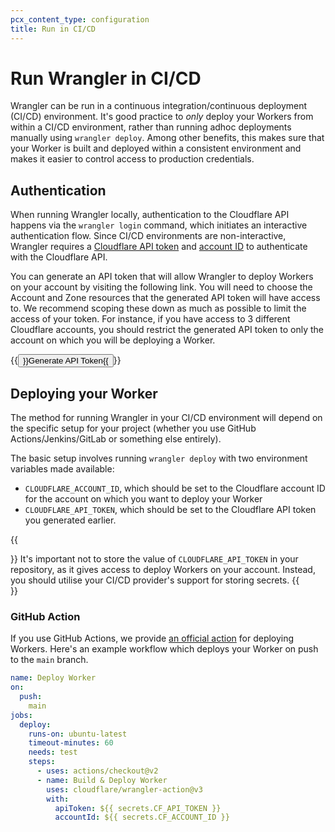 ```yaml
---
pcx_content_type: configuration
title: Run in CI/CD
---
```


# Run Wrangler in CI/CD

Wrangler can be run in a continuous integration/continuous deployment (CI/CD) environment. It's good practice to _only_ deploy your Workers from within a CI/CD environment, rather than running adhoc deployments manually using `wrangler deploy`. Among other benefits, this makes sure that your Worker is built and deployed within a consistent environment and makes it easier to control access to production credentials.


## Authentication

When running Wrangler locally, authentication to the Cloudflare API happens via the `wrangler login` command, which initiates an interactive authentication flow. Since CI/CD environments are non-interactive, Wrangler requires a [Cloudflare API token](/fundamentals/api/get-started/create-token/) and [account ID](/fundamentals/setup/find-account-and-zone-ids/) to authenticate with the Cloudflare API.

You can generate an API token that will allow Wrangler to deploy Workers on your account by visiting the following link. You will need to choose the Account and Zone resources that the generated API token will have access to. We recommend scoping these down as much as possible to limit the access of your token. For instance, if you have access to 3 different Cloudflare accounts, you should restrict the generated API token to only the account on which you will be deploying a Worker.


<p>{{<button type="primary" href="https://dash.cloudflare.com/profile/api-tokens?permissionGroupKeys=[{%22key%22:%22workers_kv_storage%22,%22type%22:%22edit%22},{%22key%22:%22workers_scripts%22,%22type%22:%22edit%22},{%22key%22:%22workers_routes%22,%22type%22:%22edit%22},{%22key%22:%22account_settings%22,%22type%22:%22read%22},{%22key%22:%22user_details%22,%22type%22:%22read%22},{%22key%22:%22workers_tail%22,%22type%22:%22read%22},{%22key%22:%22workers_r2%22,%22type%22:%22edit%22},{%22key%22:%22page%22,%22type%22:%22edit%22},{%22key%22:%22memberships%22,%22type%22:%22read%22}]&name=Wrangler">}}Generate API Token{{</button>}}</p>




## Deploying your Worker

The method for running Wrangler in your CI/CD environment will depend on the specific setup for your project (whether you use GitHub Actions/Jenkins/GitLab or something else entirely).

The basic setup involves running `wrangler deploy` with two environment variables made available:

- `CLOUDFLARE_ACCOUNT_ID`, which should be set to the Cloudflare account ID for the account on which you want to deploy your Worker
- `CLOUDFLARE_API_TOKEN`, which should be set to the Cloudflare API token you generated earlier.

{{<Aside type="warning">}}
It's important not to store the value of `CLOUDFLARE_API_TOKEN` in your repository, as it gives access to deploy Workers on your account. Instead, you should utilise your CI/CD provider's support for storing secrets.
{{</Aside>}}

### GitHub Action

If you use GitHub Actions, we provide [an official action](https://github.com/cloudflare/wrangler-action) for deploying Workers. Here's an example workflow which deploys your Worker on push to the `main` branch.

```yaml
name: Deploy Worker
on:
  push:
    main
jobs:
  deploy:
    runs-on: ubuntu-latest
    timeout-minutes: 60
    needs: test
    steps:
      - uses: actions/checkout@v2
      - name: Build & Deploy Worker
        uses: cloudflare/wrangler-action@v3
        with:
          apiToken: ${{ secrets.CF_API_TOKEN }}
          accountId: ${{ secrets.CF_ACCOUNT_ID }}
```